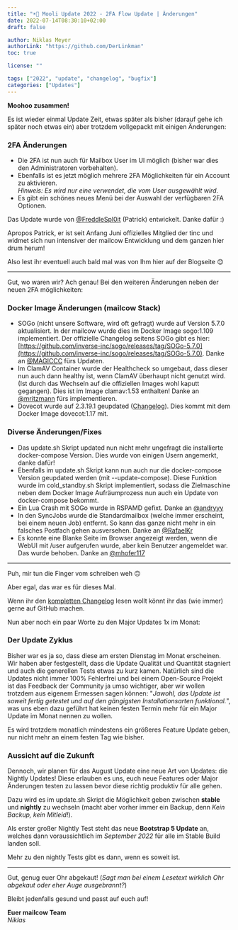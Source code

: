 ```yaml
---
title: "☀️🐄 Mooli Update 2022 - 2FA Flow Update | Änderungen"
date: 2022-07-14T08:30:10+02:00
draft: false

author: Niklas Meyer
authorLink: "https://github.com/DerLinkman"
toc: true

license: ""

tags: ["2022", "update", "changelog", "bugfix"]
categories: ["Updates"]
---
```


**Moohoo zusammen!**

Es ist wieder einmal Update Zeit, etwas später als bisher (darauf gehe ich später noch etwas ein) aber trotzdem vollgepackt mit einigen Änderungen:

### 2FA Änderungen

- Die 2FA ist nun auch für Mailbox User im UI möglich (bisher war dies den Administratoren vorbehalten).
- Ebenfalls ist es jetzt möglich mehrere 2FA Möglichkeiten für ein Account zu aktivieren. <br>*Hinweis: Es wird nur eine verwendet, die vom User ausgewählt wird.*
- Es gibt ein schönes neues Menü bei der Auswahl der verfügbaren 2FA Optionen.

Das Update wurde von [@FreddleSpl0it](https://github.com/FreddleSpl0it) (Patrick) entwickelt. Danke dafür :)

Apropos Patrick, er ist seit Anfang Juni offizielles Mitglied der tinc und widmet sich nun intensiver der mailcow Entwicklung und dem ganzen hier drum herum!

Also lest ihr eventuell auch bald mal was von Ihm hier auf der Blogseite 😊

---

Gut, wo waren wir? Ach genau! Bei den weiteren Änderungen neben der neuen 2FA möglichkeiten:

### Docker Image Änderungen (mailcow Stack)

- SOGo (nicht unsere Software, wird oft gefragt) wurde auf Version 5.7.0 aktualisiert. In der mailcow wurde dies im Docker Image sogo:1.109 implementiert. Der offizielle Changelog seitens SOGo gibt es hier: [https://github.com/inverse-inc/sogo/releases/tag/SOGo-5.7.0](https://github.com/inverse-inc/sogo/releases/tag/SOGo-5.7.0). Danke an [@MAGICCC](https://github.com/MAGICCC) fürs Updaten.
- Im ClamAV Container wurde der Healthcheck so umgebaut, dass dieser nun auch dann healthy ist, wenn ClamAV überhaupt nicht genutzt wird. (Ist durch das Wechseln auf die offiziellen Images wohl kaputt gegangen). Dies ist im Image clamav:1.53 enthalten! Danke an [@mritzmann](https://github.com/mritzmann) fürs implementieren.
- Dovecot wurde auf 2.3.19.1 geupdated ([Changelog](https://dovecot.org/doc/NEWS)). Dies kommt mit dem Docker Image dovecot:1.17 mit.

### Diverse Änderungen/Fixes

- Das update.sh Skript updated nun nicht mehr ungefragt die installierte docker-compose Version. Dies wurde von einigen Usern angemerkt, danke dafür!
- Ebenfalls im update.sh Skript kann nun auch nur die docker-compose Version geupdated werden (mit --update-compose). Diese Funktion wurde im cold_standby.sh Skript implementiert, sodass die Zielmaschine neben dem Docker Image Aufräumprozess nun auch ein Update von docker-compose bekommt.
- Ein Lua Crash mit SOGo wurde in RSPAMD gefixt. Danke an [@andryyy](https://github.com/andryyy)
- In den SyncJobs wurde die Standardmailbox (welche immer erscheint, bei einem neuen Job) entfernt. So kann das ganze nicht mehr in ein falsches Postfach gehen ausversehen. Danke an [@RafaelKr](https://github.com/RafaelKr)
- Es konnte eine Blanke Seite im Browser angezeigt werden, wenn die WebUI mit /user aufgerufen wurde, aber kein Benutzer angemeldet war. Das wurde behoben. Danke an [@mhofer117](https://github.com/mhofer117)

---

Puh, mir tun die Finger vom schreiben weh 🙃

Aber egal, das war es für dieses Mal.

Wenn ihr den [kompletten Changelog](https://github.com/mailcow/mailcow-dockerized/releases/tag/2022-07) lesen wollt könnt ihr das (wie immer) gerne auf GitHub machen.

Nun aber noch ein paar Worte zu den Major Updates 1x im Monat:

### Der Update Zyklus

Bisher war es ja so, dass diese am ersten Dienstag im Monat erscheinen. Wir haben aber festgestellt, dass die Update Qualität und Quantität stagniert und auch die generellen Tests etwas zu kurz kamen. Natürlich sind die Updates nicht immer 100% Fehlerfrei und bei einem Open-Source Projekt ist das Feedback der Community ja umso wichtiger, aber wir wollen trotzdem aus eigenem Ermessen sagen können: "*Jawohl, das Update ist soweit fertig getestet und auf den gängigsten Installationsarten funktional.*", was uns eben dazu geführt hat keinen festen Termin mehr für ein Major Update im Monat nennen zu wollen.

Es wird trotzdem monatlich mindestens ein größeres Feature Update geben, nur nicht mehr an einem festen Tag wie bisher.

### Aussicht auf die Zukunft

Dennoch, wir planen für das August Update eine neue Art von Updates: die Nightly Updates! Diese erlauben es uns, euch neue Features oder Major Änderungen testen zu lassen bevor diese richtig produktiv für alle gehen.

Dazu wird es im update.sh Skript die Möglichkeit geben zwischen **stable** und **nightly** zu wechseln (macht aber vorher immer ein Backup, denn *Kein Backup, kein Mitleid!*).

Als erster großer Nightly Test steht das neue **Bootstrap 5 Update** an, welches dann voraussichtlich im *September 2022* für alle im Stable Build landen soll.

Mehr zu den nightly Tests gibt es dann, wenn es soweit ist.

---

Gut, genug euer Ohr abgekaut! (*Sagt man bei einem Lesetext wirklich Ohr abgekaut oder eher Auge ausgebrannt?*)

Bleibt jedenfalls gesund und passt auf euch auf!

**Euer mailcow Team** <br>
*Niklas*